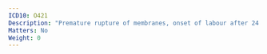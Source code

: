```yaml
---
ICD10: O421
Description: "Premature rupture of membranes, onset of labour after 24 hours"
Matters: No
Weight: 0
---
```


